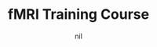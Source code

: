 ---
title: "fMRI Training Course"
project_id: 
date: nil
conference_id: ""
presenters:
   - peter_bandettini
summary: "<p>fMRI Training Course, University of Texas, Dallas</p>"
file: /assets/presentations/T111.ppt
filename: T111.ppt
layout: presentation
---